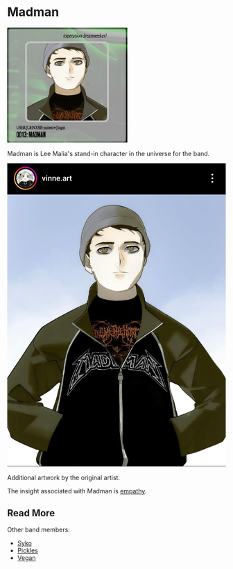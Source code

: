 # Madman

![img.png](Resources/madman/madman.png)

Madman is Lee Malia's stand-in character in the universe for the band.

![](Resources/madman/madman.jpg)

Additional artwork by the original artist.

The insight associated with Madman is [empathy](./insight2-empathy).

## Read More

Other band members:
- [Syko](syko.md)
- [Pickles](pickles.md)
- [Vegan](vegan.md)